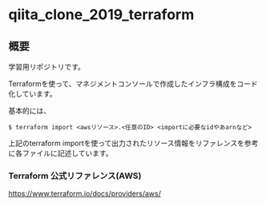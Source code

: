 # qiita_clone_2019_terraform
## 概要
学習用リポジトリです。

Terraformを使って、マネジメントコンソールで作成したインフラ構成をコード化しています。

基本的には、

```
$ terraform import <awsリソース>.<任意のID> <importに必要なidやあarnなど>
```

上記のterraform importを使って出力されたリソース情報をリファレンスを参考に各ファイルに記述しています。

### Terraform 公式リファレンス(AWS)
https://www.terraform.io/docs/providers/aws/
